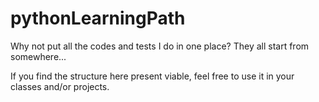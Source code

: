 # pythonLearningPath

Why not put all the codes and tests I do in one place? They all start from somewhere...

If you find the structure here present viable, feel free to use it in your classes and/or projects.